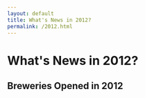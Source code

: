 ```yaml
---
layout: default
title: What's News in 2012?
permalink: /2012.html
---
```



# What's News in 2012?


## Breweries Opened in 2012




